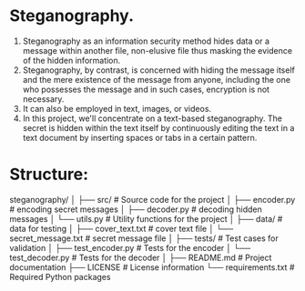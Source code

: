 # Steganography.
1) Steganography as an information security method hides data or a message within another file, non-elusive file thus masking the evidence of the hidden information. 
2) Steganography, by contrast, is concerned with hiding the message itself and the mere existence of the message from anyone, including the one who possesses the message and in such cases, encryption is not necessary. 
3) It can also be employed in text, images, or videos.
4) In this project, we'll concentrate on a text-based steganography. The secret is hidden within the text itself by continuously editing the text in a text document by inserting spaces or tabs in a certain pattern.

# Structure: 
steganography/
│
├── src/                  # Source code for the project
│   ├── encoder.py        # encoding secret messages
│   ├── decoder.py        # decoding hidden messages
│   └── utils.py          # Utility functions for the project
│
├── data/                 # data for testing
│   ├── cover_text.txt    # cover text file
│   └── secret_message.txt # secret message file
│
├── tests/                # Test cases for validation
│   ├── test_encoder.py    # Tests for the encoder
│   └── test_decoder.py    # Tests for the decoder
│
├── README.md             # Project documentation
├── LICENSE               # License information
└── requirements.txt      # Required Python packages
